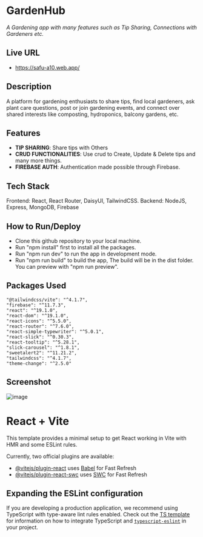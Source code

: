 
# GardenHub
*A Gardening app with many features such as Tip Sharing, Connections with Gardeners etc.*
## Live URL
- https://safu-a10.web.app/
## Description
A platform for gardening enthusiasts to share tips, find local gardeners, ask plant care questions, post or join gardening events, and connect over shared interests like composting, hydroponics, balcony gardens, etc.

## Features
- **TIP SHARING**: Share tips with Others
- **CRUD FUNCTIONALITIES**: Use crud to Create, Update & Delete tips and many more things.
- **FIREBASE AUTH**: Authentication made possible through Firebase.

## Tech Stack
Frontend: React, React Router, DaisyUI, TailwindCSS.
Backend: NodeJS, Express, MongoDB, Firebase

## How to Run/Deploy
- Clone this github repository to your local machine.
- Run "npm install" first to install all the packages.
- Run "npm run dev" to run the app in development mode.
- Run "npm run build" to build the app, The build will be in the dist folder. You can preview with "npm run preview".

## Packages Used

```
"@tailwindcss/vite": "^4.1.7",
"firebase": "^11.7.3",
"react": "^19.1.0",
"react-dom": "^19.1.0",
"react-icons": "^5.5.0",
"react-router": "^7.6.0",
"react-simple-typewriter": "^5.0.1",
"react-slick": "^0.30.3",
"react-tooltip": "^5.28.1",
"slick-carousel": "^1.8.1",
"sweetalert2": "^11.21.2",
"tailwindcss": "^4.1.7",
"theme-change": "^2.5.0"
```

## Screenshot
![image](https://github.com/user-attachments/assets/6d1dff50-b1fd-46de-813e-8c7a31b50fe6)


# React + Vite

This template provides a minimal setup to get React working in Vite with HMR and some ESLint rules.

Currently, two official plugins are available:

- [@vitejs/plugin-react](https://github.com/vitejs/vite-plugin-react/blob/main/packages/plugin-react) uses [Babel](https://babeljs.io/) for Fast Refresh
- [@vitejs/plugin-react-swc](https://github.com/vitejs/vite-plugin-react/blob/main/packages/plugin-react-swc) uses [SWC](https://swc.rs/) for Fast Refresh

## Expanding the ESLint configuration

If you are developing a production application, we recommend using TypeScript with type-aware lint rules enabled. Check out the [TS template](https://github.com/vitejs/vite/tree/main/packages/create-vite/template-react-ts) for information on how to integrate TypeScript and [`typescript-eslint`](https://typescript-eslint.io) in your project.
